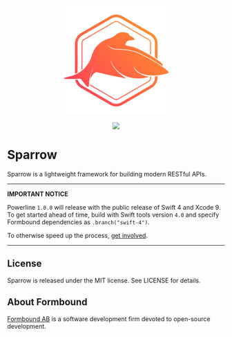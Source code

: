 <p align="center">
<img src="Images/header.png" width="250" />
<br />
<br />
<a href="https://github.com/Zewo/Venice"><img src="https://github.com/Zewo/Venice/blob/master/Images/badge.png?raw=true" height="50" /></a>
</p>

# Sparrow

Sparrow is a lightweight framework for building modern RESTful APIs.

----

**IMPORTANT NOTICE**

Powerline `1.0.0` will release with the public release of Swift 4 and Xcode 9. To get started ahead of time, build with Swift tools version `4.0` and specify Formbound dependencies as `.branch("swift-4")`.

To otherwise speed up the process, [get involved](mailto:contact@formbound.com).

---

## License

Sparrow is released under the MIT license. See LICENSE for details.

## About Formbound

[Formbound AB](https://github.com/formbound) is a software development firm devoted to open-source development.

